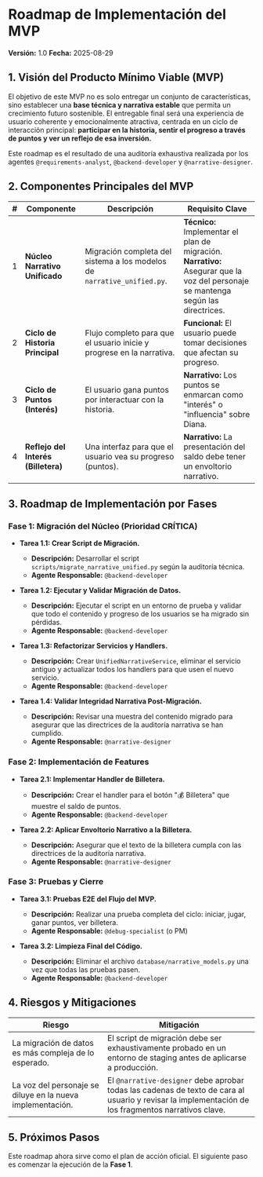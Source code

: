 # Roadmap de Implementación del MVP

**Versión:** 1.0
**Fecha:** 2025-08-29

## 1. Visión del Producto Mínimo Viable (MVP)

El objetivo de este MVP no es solo entregar un conjunto de características, sino establecer una **base técnica y narrativa estable** que permita un crecimiento futuro sostenible. El entregable final será una experiencia de usuario coherente y emocionalmente atractiva, centrada en un ciclo de interacción principal: **participar en la historia, sentir el progreso a través de puntos y ver un reflejo de esa inversión.**

Este roadmap es el resultado de una auditoría exhaustiva realizada por los agentes `@requirements-analyst`, `@backend-developer` y `@narrative-designer`.

## 2. Componentes Principales del MVP

| # | Componente | Descripción | Requisito Clave |
|---|---|---|---|
| 1 | **Núcleo Narrativo Unificado** | Migración completa del sistema a los modelos de `narrative_unified.py`. | **Técnico:** Implementar el plan de migración. **Narrativo:** Asegurar que la voz del personaje se mantenga según las directrices. |
| 2 | **Ciclo de Historia Principal** | Flujo completo para que el usuario inicie y progrese en la narrativa. | **Funcional:** El usuario puede tomar decisiones que afectan su progreso. |
| 3 | **Ciclo de Puntos (Interés)** | El usuario gana puntos por interactuar con la historia. | **Narrativo:** Los puntos se enmarcan como "interés" o "influencia" sobre Diana. |
| 4 | **Reflejo del Interés (Billetera)** | Una interfaz para que el usuario vea su progreso (puntos). | **Narrativo:** La presentación del saldo debe tener un envoltorio narrativo. |

## 3. Roadmap de Implementación por Fases

### Fase 1: Migración del Núcleo (Prioridad CRÍTICA)

*   **Tarea 1.1: Crear Script de Migración.**
    *   **Descripción:** Desarrollar el script `scripts/migrate_narrative_unified.py` según la auditoría técnica.
    *   **Agente Responsable:** `@backend-developer`

*   **Tarea 1.2: Ejecutar y Validar Migración de Datos.**
    *   **Descripción:** Ejecutar el script en un entorno de prueba y validar que todo el contenido y progreso de los usuarios se ha migrado sin pérdidas.
    *   **Agente Responsable:** `@backend-developer`

*   **Tarea 1.3: Refactorizar Servicios y Handlers.**
    *   **Descripción:** Crear `UnifiedNarrativeService`, eliminar el servicio antiguo y actualizar todos los handlers para que usen el nuevo servicio.
    *   **Agente Responsable:** `@backend-developer`

*   **Tarea 1.4: Validar Integridad Narrativa Post-Migración.**
    *   **Descripción:** Revisar una muestra del contenido migrado para asegurar que las directrices de la auditoría narrativa se han cumplido.
    *   **Agente Responsable:** `@narrative-designer`

### Fase 2: Implementación de Features

*   **Tarea 2.1: Implementar Handler de Billetera.**
    *   **Descripción:** Crear el handler para el botón "💰 Billetera" que muestre el saldo de puntos.
    *   **Agente Responsable:** `@backend-developer`

*   **Tarea 2.2: Aplicar Envoltorio Narrativo a la Billetera.**
    *   **Descripción:** Asegurar que el texto de la billetera cumpla con las directrices de la auditoría narrativa.
    *   **Agente Responsable:** `@narrative-designer`

### Fase 3: Pruebas y Cierre

*   **Tarea 3.1: Pruebas E2E del Flujo del MVP.**
    *   **Descripción:** Realizar una prueba completa del ciclo: iniciar, jugar, ganar puntos, ver billetera.
    *   **Agente Responsable:** `@debug-specialist` (o PM)

*   **Tarea 3.2: Limpieza Final del Código.**
    *   **Descripción:** Eliminar el archivo `database/narrative_models.py` una vez que todas las pruebas pasen.
    *   **Agente Responsable:** `@backend-developer`

## 4. Riesgos y Mitigaciones

| Riesgo | Mitigación |
|---|---|
| La migración de datos es más compleja de lo esperado. | El script de migración debe ser exhaustivamente probado en un entorno de staging antes de aplicarse a producción. |
| La voz del personaje se diluye en la nueva implementación. | El `@narrative-designer` debe aprobar todas las cadenas de texto de cara al usuario y revisar la implementación de los fragmentos narrativos clave. |

## 5. Próximos Pasos

Este roadmap ahora sirve como el plan de acción oficial. El siguiente paso es comenzar la ejecución de la **Fase 1**.
